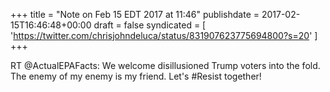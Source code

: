 +++
title = "Note on Feb 15 EDT 2017 at 11:46"
publishdate = 2017-02-15T16:46:48+00:00
draft = false
syndicated = [ 'https://twitter.com/chrisjohndeluca/status/831907623775694800?s=20' ]
+++

RT @ActualEPAFacts: We welcome disillusioned Trump voters into the fold. The enemy of my enemy is my friend.  Let's #Resist together!
